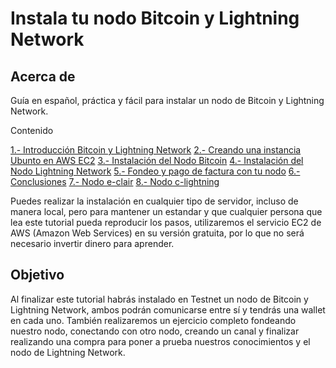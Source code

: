 # Instala tu nodo Bitcoin y Lightning Network

## Acerca de

Guía en español, práctica y fácil para instalar un nodo de Bitcoin y Lightning Network.

Contenido

[1.- Introducción Bitcoin y Lightning Network](#1-introduccion-bitcoin-y-lightning-network.md)
[2.- Creando una instancia Ubunto en AWS EC2](#2-creando-una-instancia-ubunto-en-aws-ec2.md)
[3.- Instalación del Nodo Bitcoin](#3-instalacion-del-nodo-bitcoin.md)
[4.- Instalación del Nodo Lightning Network](#4-instalacion-del-nodo-lightning-network.md)
[5.- Fondeo y pago de factura con tu nodo](#fund)
[6.- Conclusiones](#fund)
[7.- Nodo e-clair](#node-e-clair)
[8.- Nodo c-lightning](#node-c-lightning)

Puedes realizar la instalación en cualquier tipo de servidor, incluso de manera local, pero para mantener un estandar y que cualquier persona que lea este tutorial pueda reproducir los pasos, utilizaremos el servicio EC2 de AWS (Amazon Web Services) en su versión gratuita, por lo que no será necesario invertir dinero para aprender.

## Objetivo

Al finalizar este tutorial habrás instalado en Testnet un nodo de Bitcoin y Lightning Network, ambos podrán comunicarse entre sí y tendrás una wallet en cada uno. También realizaremos un ejercicio completo fondeando nuestro nodo, conectando con otro nodo, creando un canal y finalizar realizando una compra para poner a prueba nuestros conocimientos y el nodo de Lightning Network.